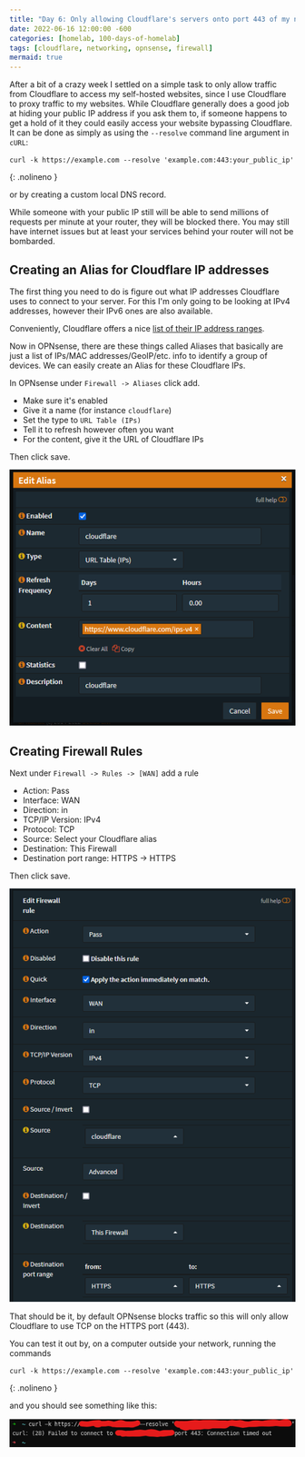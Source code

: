 ```yaml
---
title: "Day 6: Only allowing Cloudflare's servers onto port 443 of my network"
date: 2022-06-16 12:00:00 -600
categories: [homelab, 100-days-of-homelab]
tags: [cloudflare, networking, opnsense, firewall]
mermaid: true
---
```


After a bit of a crazy week I settled on a simple task to only allow traffic from Cloudflare to access my self-hosted websites, since I use Cloudflare to proxy traffic to my websites. While Cloudflare generally does a good job at hiding your public IP address if you ask them to, if someone happens to get a hold of it they could easily access your website bypassing Cloudflare. It can be done as simply as using the `--resolve` command line argument in `cURL`:

```shell
curl -k https://example.com --resolve 'example.com:443:your_public_ip'
```
{: .nolineno }

or by creating a custom local DNS record.

While someone with your public IP still will be able to send millions of requests per minute at your router, they will be blocked there. You may still have internet issues but at least your services behind your router will not be bombarded.

## Creating an Alias for Cloudflare IP addresses

The first thing you need to do is figure out what IP addresses Cloudflare uses to connect to your server. For this I'm only going to be looking at IPv4 addresses, however their IPv6 ones are also available.

Conveniently, Cloudflare offers a nice [list of their IP address ranges](https://www.cloudflare.com/ips-v4).

Now in OPNsense, there are these things called Aliases that basically are just a list of IPs/MAC addresses/GeoIP/etc. info to identify a group of devices. We can easily create an Alias for these Cloudflare IPs.

In OPNsense under `Firewall -> Aliases` click add.

* Make sure it's enabled
* Give it a name (for instance `cloudflare`)
* Set the type to `URL Table (IPs)`
* Tell it to refresh however often you want
* For the content, give it the URL of Cloudflare IPs

Then click save.

![OPNsense Alias Cloudflare](/assets/img/posts/2022-100-days-of-homelab/day006/opnsense-alias-cloudflare.png)

## Creating Firewall Rules

Next under `Firewall -> Rules -> [WAN]` add a rule

* Action: Pass
* Interface: WAN
* Direction: in
* TCP/IP Version: IPv4
* Protocol: TCP
* Source: Select your Cloudflare alias
* Destination: This Firewall
* Destination port range: HTTPS -> HTTPS

Then click save.

![OPNsense Firewall Cloudflare](/assets/img/posts/2022-100-days-of-homelab/day006/opnsense-firewall-cloudflare.png)

That should be it, by default OPNsense blocks traffic so this will only allow Cloudflare to use TCP on the HTTPS port (443).

You can test it out by, on a computer outside your network, running the commands

```shell
curl -k https://example.com --resolve 'example.com:443:your_public_ip'
```
{: .nolineno }

and you should see something like this:

![Blocked](/assets/img/posts/2022-100-days-of-homelab/day006/blocked.png)
